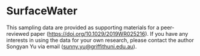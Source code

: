# SurfaceWater
This sampling data are provided as supporting materials for a peer-reviewed paper (https://doi.org/10.1029/2019WR025216). If you have any interests in using the data for your own research, please contact the author Songyan Yu via email (sunny.yu@griffithuni.edu.au).
